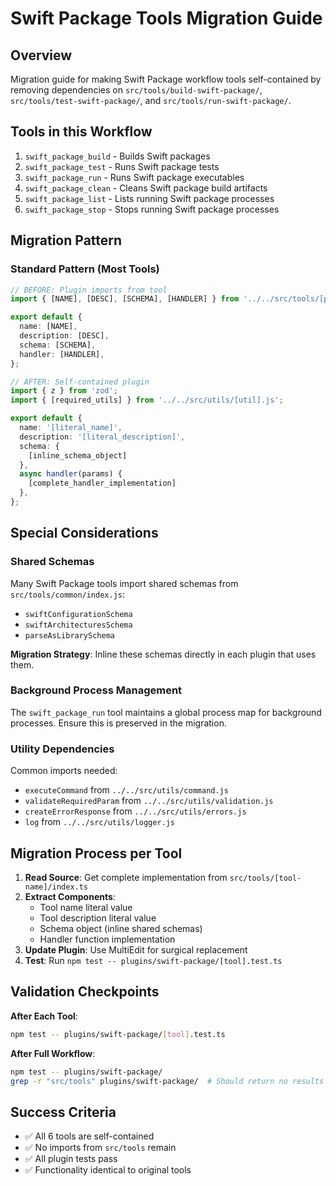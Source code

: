 # Swift Package Tools Migration Guide

## Overview
Migration guide for making Swift Package workflow tools self-contained by removing dependencies on `src/tools/build-swift-package/`, `src/tools/test-swift-package/`, and `src/tools/run-swift-package/`.

## Tools in this Workflow
1. `swift_package_build` - Builds Swift packages
2. `swift_package_test` - Runs Swift package tests  
3. `swift_package_run` - Runs Swift package executables
4. `swift_package_clean` - Cleans Swift package build artifacts
5. `swift_package_list` - Lists running Swift package processes
6. `swift_package_stop` - Stops running Swift package processes

## Migration Pattern

### Standard Pattern (Most Tools)
```typescript
// BEFORE: Plugin imports from tool
import { [NAME], [DESC], [SCHEMA], [HANDLER] } from '../../src/tools/[path]/index.js';

export default {
  name: [NAME],
  description: [DESC],
  schema: [SCHEMA], 
  handler: [HANDLER],
};

// AFTER: Self-contained plugin
import { z } from 'zod';
import { [required_utils] } from '../../src/utils/[util].js';

export default {
  name: '[literal_name]',
  description: '[literal_description]',
  schema: {
    [inline_schema_object]
  },
  async handler(params) {
    [complete_handler_implementation]
  },
};
```

## Special Considerations

### Shared Schemas
Many Swift Package tools import shared schemas from `src/tools/common/index.js`:
- `swiftConfigurationSchema`
- `swiftArchitecturesSchema` 
- `parseAsLibrarySchema`

**Migration Strategy**: Inline these schemas directly in each plugin that uses them.

### Background Process Management
The `swift_package_run` tool maintains a global process map for background processes. Ensure this is preserved in the migration.

### Utility Dependencies
Common imports needed:
- `executeCommand` from `../../src/utils/command.js`
- `validateRequiredParam` from `../../src/utils/validation.js`
- `createErrorResponse` from `../../src/utils/errors.js`
- `log` from `../../src/utils/logger.js`

## Migration Process per Tool

1. **Read Source**: Get complete implementation from `src/tools/[tool-name]/index.ts`
2. **Extract Components**: 
   - Tool name literal value
   - Tool description literal value
   - Schema object (inline shared schemas)
   - Handler function implementation
3. **Update Plugin**: Use MultiEdit for surgical replacement
4. **Test**: Run `npm test -- plugins/swift-package/[tool].test.ts`

## Validation Checkpoints

**After Each Tool**:
```bash
npm test -- plugins/swift-package/[tool].test.ts
```

**After Full Workflow**:
```bash
npm test -- plugins/swift-package/
grep -r "src/tools" plugins/swift-package/  # Should return no results
```

## Success Criteria
- ✅ All 6 tools are self-contained
- ✅ No imports from `src/tools` remain
- ✅ All plugin tests pass
- ✅ Functionality identical to original tools
